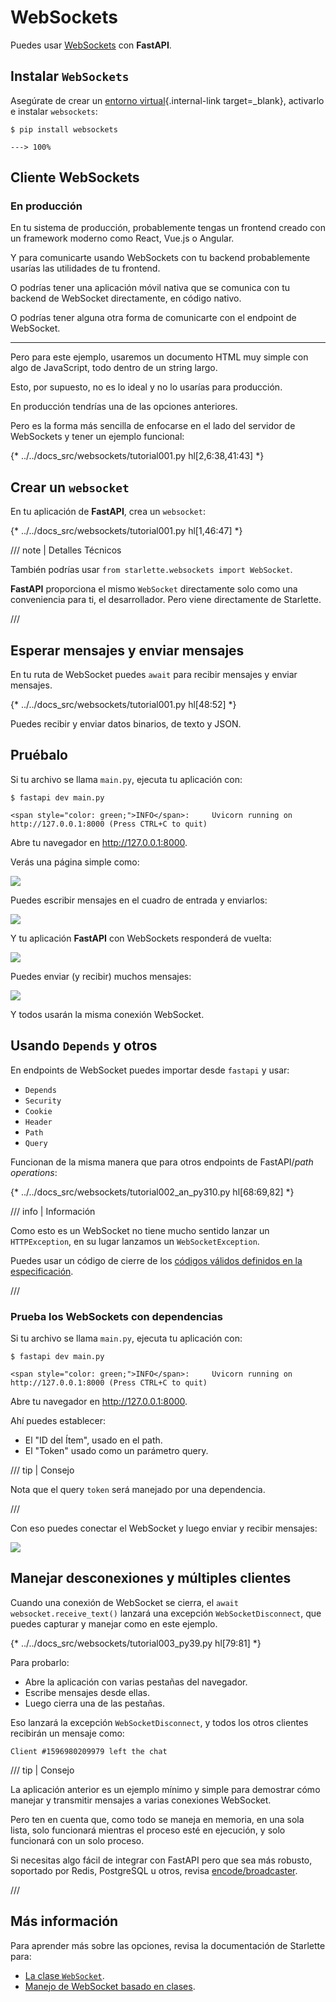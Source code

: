 # WebSockets

Puedes usar <a href="https://developer.mozilla.org/en-US/docs/Web/API/WebSockets_API" class="external-link" target="_blank">WebSockets</a> con **FastAPI**.

## Instalar `WebSockets`

Asegúrate de crear un [entorno virtual](../virtual-environments.md){.internal-link target=_blank}, activarlo e instalar `websockets`:

<div class="termy">

```console
$ pip install websockets

---> 100%
```

</div>

## Cliente WebSockets

### En producción

En tu sistema de producción, probablemente tengas un frontend creado con un framework moderno como React, Vue.js o Angular.

Y para comunicarte usando WebSockets con tu backend probablemente usarías las utilidades de tu frontend.

O podrías tener una aplicación móvil nativa que se comunica con tu backend de WebSocket directamente, en código nativo.

O podrías tener alguna otra forma de comunicarte con el endpoint de WebSocket.

---

Pero para este ejemplo, usaremos un documento HTML muy simple con algo de JavaScript, todo dentro de un string largo.

Esto, por supuesto, no es lo ideal y no lo usarías para producción.

En producción tendrías una de las opciones anteriores.

Pero es la forma más sencilla de enfocarse en el lado del servidor de WebSockets y tener un ejemplo funcional:

{* ../../docs_src/websockets/tutorial001.py hl[2,6:38,41:43] *}

## Crear un `websocket`

En tu aplicación de **FastAPI**, crea un `websocket`:

{* ../../docs_src/websockets/tutorial001.py hl[1,46:47] *}

/// note | Detalles Técnicos

También podrías usar `from starlette.websockets import WebSocket`.

**FastAPI** proporciona el mismo `WebSocket` directamente solo como una conveniencia para ti, el desarrollador. Pero viene directamente de Starlette.

///

## Esperar mensajes y enviar mensajes

En tu ruta de WebSocket puedes `await` para recibir mensajes y enviar mensajes.

{* ../../docs_src/websockets/tutorial001.py hl[48:52] *}

Puedes recibir y enviar datos binarios, de texto y JSON.

## Pruébalo

Si tu archivo se llama `main.py`, ejecuta tu aplicación con:

<div class="termy">

```console
$ fastapi dev main.py

<span style="color: green;">INFO</span>:     Uvicorn running on http://127.0.0.1:8000 (Press CTRL+C to quit)
```

</div>

Abre tu navegador en <a href="http://127.0.0.1:8000" class="external-link" target="_blank">http://127.0.0.1:8000</a>.

Verás una página simple como:

<img src="/img/tutorial/websockets/image01.png">

Puedes escribir mensajes en el cuadro de entrada y enviarlos:

<img src="/img/tutorial/websockets/image02.png">

Y tu aplicación **FastAPI** con WebSockets responderá de vuelta:

<img src="/img/tutorial/websockets/image03.png">

Puedes enviar (y recibir) muchos mensajes:

<img src="/img/tutorial/websockets/image04.png">

Y todos usarán la misma conexión WebSocket.

## Usando `Depends` y otros

En endpoints de WebSocket puedes importar desde `fastapi` y usar:

* `Depends`
* `Security`
* `Cookie`
* `Header`
* `Path`
* `Query`

Funcionan de la misma manera que para otros endpoints de FastAPI/*path operations*:

{* ../../docs_src/websockets/tutorial002_an_py310.py hl[68:69,82] *}

/// info | Información

Como esto es un WebSocket no tiene mucho sentido lanzar un `HTTPException`, en su lugar lanzamos un `WebSocketException`.

Puedes usar un código de cierre de los <a href="https://tools.ietf.org/html/rfc6455#section-7.4.1" class="external-link" target="_blank">códigos válidos definidos en la especificación</a>.

///

### Prueba los WebSockets con dependencias

Si tu archivo se llama `main.py`, ejecuta tu aplicación con:

<div class="termy">

```console
$ fastapi dev main.py

<span style="color: green;">INFO</span>:     Uvicorn running on http://127.0.0.1:8000 (Press CTRL+C to quit)
```

</div>

Abre tu navegador en <a href="http://127.0.0.1:8000" class="external-link" target="_blank">http://127.0.0.1:8000</a>.

Ahí puedes establecer:

* El "ID del Ítem", usado en el path.
* El "Token" usado como un parámetro query.

/// tip | Consejo

Nota que el query `token` será manejado por una dependencia.

///

Con eso puedes conectar el WebSocket y luego enviar y recibir mensajes:

<img src="/img/tutorial/websockets/image05.png">

## Manejar desconexiones y múltiples clientes

Cuando una conexión de WebSocket se cierra, el `await websocket.receive_text()` lanzará una excepción `WebSocketDisconnect`, que puedes capturar y manejar como en este ejemplo.

{* ../../docs_src/websockets/tutorial003_py39.py hl[79:81] *}

Para probarlo:

* Abre la aplicación con varias pestañas del navegador.
* Escribe mensajes desde ellas.
* Luego cierra una de las pestañas.

Eso lanzará la excepción `WebSocketDisconnect`, y todos los otros clientes recibirán un mensaje como:

```
Client #1596980209979 left the chat
```

/// tip | Consejo

La aplicación anterior es un ejemplo mínimo y simple para demostrar cómo manejar y transmitir mensajes a varias conexiones WebSocket.

Pero ten en cuenta que, como todo se maneja en memoria, en una sola lista, solo funcionará mientras el proceso esté en ejecución, y solo funcionará con un solo proceso.

Si necesitas algo fácil de integrar con FastAPI pero que sea más robusto, soportado por Redis, PostgreSQL u otros, revisa <a href="https://github.com/encode/broadcaster" class="external-link" target="_blank">encode/broadcaster</a>.

///

## Más información

Para aprender más sobre las opciones, revisa la documentación de Starlette para:

* <a href="https://www.starlette.io/websockets/" class="external-link" target="_blank">La clase `WebSocket`</a>.
* <a href="https://www.starlette.io/endpoints/#websocketendpoint" class="external-link" target="_blank">Manejo de WebSocket basado en clases</a>.
